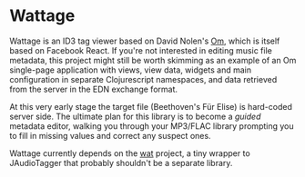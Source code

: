 # Wattage

Wattage is an ID3 tag viewer based on David Nolen's [Om](http://github.com/swannodette/om), which is itself based on Facebook React. If you're not interested in editing music file metadata, this project might still be worth skimming as an example of an Om single-page application with views, view data, widgets and main configuration in separate Clojurescript namespaces, and data retrieved from the server in the EDN exchange format.

At this very early stage the target file (Beethoven's Für Elise) is hard-coded server side. The ultimate plan for this library is to become a *guided* metadata editor, walking you through your MP3/FLAC library prompting you to fill in missing values and correct any suspect ones.

Wattage currently depends on the [wat](http://github.com/attentive/wat) project, a tiny wrapper to JAudioTagger that probably shouldn't be a separate library.


